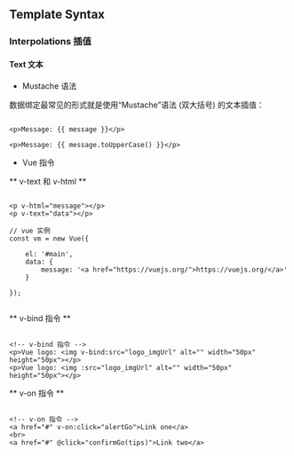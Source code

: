 ## Template Syntax

### Interpolations 插值

#### Text 文本

- Mustache 语法

数据绑定最常见的形式就是使用“Mustache”语法 (双大括号) 的文本插值：
```

<p>Message: {{ message }}</p>

<p>Message: {{ message.toUpperCase() }}</p>

```

- Vue 指令

** v-text 和 v-html **

```

<p v-html="message"></p>
<p v-text="data"></p>

// vue 实例
const vm = new Vue({

    el: '#main',
    data: {
        message: '<a href="https://vuejs.org/">https://vuejs.org/</a>'
    }

});


```

** v-bind 指令 **

```

<!-- v-bind 指令 -->
<p>Vue logo: <img v-bind:src="logo_imgUrl" alt="" width="50px" height="50px"></p>
<p>Vue logo: <img :src="logo_imgUrl" alt="" width="50px" height="50px"></p>

```

** v-on 指令 **

```

<!-- v-on 指令 -->
<a href="#" v-on:click="alertGo">Link one</a>
<br>
<a href="#" @click="confirmGo(tips)">Link two</a>

```
